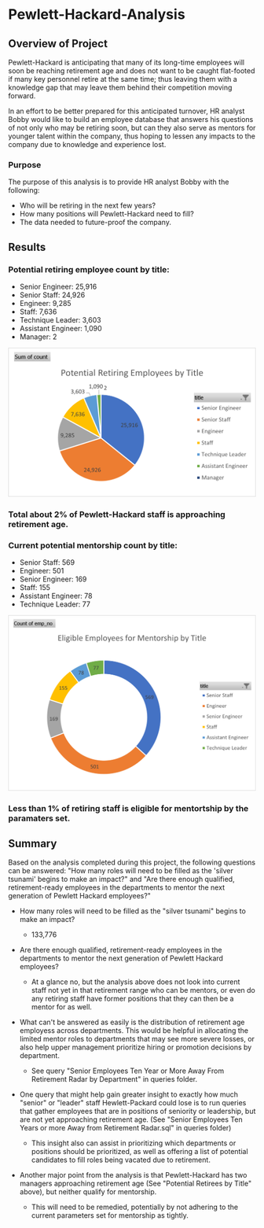 # Pewlett-Hackard-Analysis

## Overview of Project
Pewlett-Hackard is anticipating that many of its long-time employees will soon be reaching retirement age and does not want to be caught flat-footed if many key personnel retire at the same time; thus leaving them with a knowledge gap that may leave them behind their competition moving forward.

In an effort to be better prepared for this anticipated turnover, HR analyst Bobby would like to build an employee database that answers his questions of not only who may be retiring soon, but can they also serve as mentors for younger talent within the company, thus hoping to lessen any impacts to the company due to knowledge and experience lost.

### Purpose
The purpose of this analysis is to provide HR analyst Bobby with the following:
- Who will be retiring in the next few years?
- How many positions will Pewlett-Hackard need to fill?
- The data needed to future-proof the company.

## Results
### Potential retiring employee count by title:
 - Senior Engineer: 25,916
 - Senior Staff: 24,926
 - Engineer: 9,285
 - Staff: 7,636
 - Technique Leader: 3,603
 - Assistant Engineer: 1,090
 - Manager: 2
 
 ![Potential Retirees by Title](https://github.com/Caracalla1081/Pewlett-Hackard-Analysis/blob/main/Analysis%20Images/Potential%20Retirees%20by%20Title.png)
### Total about 2% of Pewlett-Hackard staff is approaching retirement age.

### Current potential mentorship count by title:
- Senior Staff: 569
- Engineer: 501
- Senior Engineer: 169
- Staff: 155
- Assistant Engineer: 78
- Technique Leader: 77

![Mentorship Eligibility](https://github.com/Caracalla1081/Pewlett-Hackard-Analysis/blob/main/Analysis%20Images/Mentorship%20Eligibility.png)
### Less than 1% of retiring staff is eligible for mentortship by the paramaters set.

## Summary
Based on the analysis completed during this project, the following questions can be answered: "How many roles will need to be filled as the 'silver tsunami' begins to make an impact?" and "Are there enough qualified, retirement-ready employees in the departments to mentor the next generation of Pewlett Hackard employees?"

- How many roles will need to be filled as the "silver tsunami" begins to make an impact? 
  - 133,776
- Are there enough qualified, retirement-ready employees in the departments to mentor the next generation of Pewlett Hackard employees? 
  - At a glance no, but the analysis above does not look into current staff not yet in that retirement range who can be mentors, or even do any retiring staff have former positions that they can then be a mentor for as well.

- What can't be answered as easily is the distribution of retirement age employess across departments. This would be helpful in allocating the limited mentor roles to departments that may see more severe losses, or also help upper management prioritize hiring or promotion decisions by department.
  - See query "Senior Employees Ten Year or More Away From Retirement Radar by Department" in queries folder.

- One query that might help gain greater insight to exactly how much "senior" or "leader" staff Hewlett-Packard could lose is to run queries that gather employees that are in positions of seniority or leadership, but are not yet approaching retirement age. (See "Senior Employees Ten Years or more Away from Retirement Radar.sql" in queries folder)
  - This insight also can assist in prioritizing which departments or positions should be prioritized, as well as offering a list of potential candidates to fill roles being vacated due to retirement.
- Another major point from the analysis is that Pewlett-Hackard has two managers approaching retirement age (See "Potential Retirees by Title" above), but neither qualify for mentorship. 
  - This will need to be remedied, potentially by not adhering to the current parameters set for mentorship as tightly.
